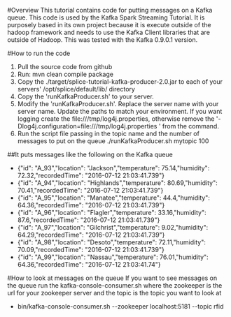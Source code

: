 #Overview
This tutorial contains code for putting messages on a Kafka queue.  This code is used by the Kafka Spark Streaming Tutorial.  It is purposely based in its own project because it is execute outside of the hadoop framework and needs 
to use the Kafka Client libraries that are outside of Hadoop.  This was tested with the Kafka 0.9.0.1 version.

#How to run the code
1.  Pull the source code from github
2.  Run: mvn clean compile package
3.  Copy the ./target/splice-tutorial-kafka-producer-2.0.jar to each of your servers' /opt/splice/default/lib/ directory
4.  Copy the 'runKafkaProducer.sh' to your server.
5.  Modify the 'runKafkaProducer.sh'.  Replace the server name with your server name.  Update the paths to match your environment.  If you want logging create the file:///tmp/log4j.properties, otherwise remove the '-Dlog4j.configuration=file:///tmp/log4j.properties ' from the command.
6.  Run the script file passing in the topic name and the number of messages to put on the queue
		./runKafkaProducer.sh mytopic 100
		
##It puts messages like the following on the Kafka queue

  + {"id": "A_93","location": "Jackson","temperature": 75.14,"humidity": 72.32,"recordedTime": "2016-07-12 21:03:41.739"}
  + {"id": "A_94","location": "Highlands","temperature": 80.69,"humidity": 70.41,"recordedTime": "2016-07-12 21:03:41.739"}
  + {"id": "A_95","location": "Manatee","temperature": 44.4,"humidity": 64.36,"recordedTime": "2016-07-12 21:03:41.739"}
  + {"id": "A_96","location": "Flagler","temperature": 33.16,"humidity": 87.6,"recordedTime": "2016-07-12 21:03:41.739"}
  + {"id": "A_97","location": "Gilchrist","temperature": 9.02,"humidity": 64.29,"recordedTime": "2016-07-12 21:03:41.739"}
  + {"id": "A_98","location": "Desoto","temperature": 72.11,"humidity": 70.09,"recordedTime": "2016-07-12 21:03:41.739"}
  + {"id": "A_99","location": "Nassau","temperature": 76.01,"humidity": 64.36,"recordedTime": "2016-07-12 21:03:41.74"}

#How to look at messages on the queue<a id="viewQueue"></a>
If you want to see messages on the queue run the kafka-console-consumer.sh where the zookeeper is the url for your zookeeper server and the topic is the topic you want to look at

- bin/kafka-console-consumer.sh --zookeeper localhost:5181 --topic rfid

